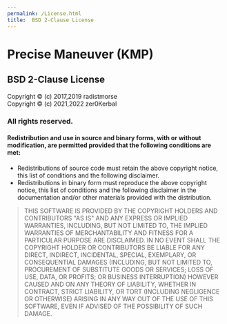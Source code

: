 ```yaml
---
permalink: /License.html
title:  BSD 2-Clause License
---
```


<!-- 404.md v1.0.0.0
Precise Maneuver (KMP)
created: 01 Feb 2022
updated: 20 Feb 2022 -->

# Precise Maneuver (KMP)

## BSD 2-Clause License

Copyright © (c) 2017,2019 radistmorse  
Copyright © (c) 2021,2022 zer0Kerbal  

### All rights reserved.

#### Redistribution and use in source and binary forms, with or without modification, are permitted provided that the following conditions are met:

* Redistributions of source code must retain the above copyright notice, this list of conditions and the following disclaimer.
* Redistributions in binary form must reproduce the above copyright notice, this list of conditions and the following disclaimer in the documentation and/or other materials provided with the distribution.

> THIS SOFTWARE IS PROVIDED BY THE COPYRIGHT HOLDERS AND CONTRIBUTORS "AS IS" AND ANY EXPRESS OR IMPLIED WARRANTIES, INCLUDING, BUT NOT LIMITED TO, THE IMPLIED WARRANTIES OF MERCHANTABILITY AND FITNESS FOR A PARTICULAR PURPOSE ARE DISCLAIMED. IN NO EVENT SHALL THE COPYRIGHT HOLDER OR CONTRIBUTORS BE LIABLE FOR ANY DIRECT, INDIRECT, INCIDENTAL, SPECIAL, EXEMPLARY, OR CONSEQUENTIAL DAMAGES (INCLUDING, BUT NOT LIMITED TO, PROCUREMENT OF SUBSTITUTE GOODS OR SERVICES; LOSS OF USE, DATA, OR PROFITS; OR BUSINESS INTERRUPTION) HOWEVER CAUSED AND ON ANY THEORY OF LIABILITY, WHETHER IN CONTRACT, STRICT LIABILITY, OR TORT (INCLUDING NEGLIGENCE OR OTHERWISE) ARISING IN ANY WAY OUT OF THE USE OF THIS SOFTWARE, EVEN IF ADVISED OF THE POSSIBILITY OF SUCH DAMAGE.

<!-- this file CC BY-NC-ND 3.0 Unported by zer0Kerbal -->
